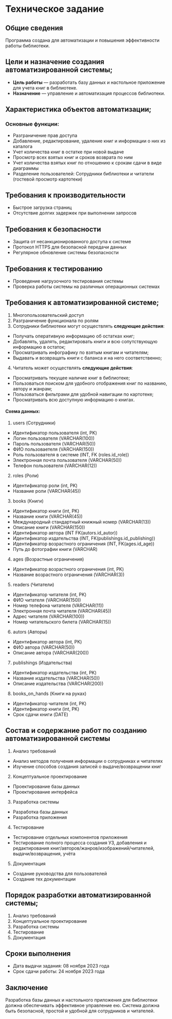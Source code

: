 # Техническое задание
## Общие сведения
Программа создана для автоматизации и повышения эффективности работы библиотеки.

## Цели и назначение создания автоматизированной системы;
- **Цель работы** — разработать базу данных и настольное приложение для учета книг в библиотеке.
- **Назначение** — управление и автоматизация процессов библиотеки.

##  Характеристика объектов автоматизации;
### Основные функции:
- Разграничение прав доступа
- Добавление, редактирование, удаление книг и информации о них из каталога
- Учет количества книг в остатке при новой выдаче
- Просмотр всех взятых книг и сроков возврата по ним
- Учет количества взятых книг по отношению к срокам сдачи в виде диаграммы
- Разделение пользователей: Сотрудники библиотеки и читатели (гостевой просмотр картотеки)

## Требования к производительности
- Быстрое загрузка страниц
- Отсутствие долгих задержек при выполнении запросов

## Требования к безопасности
- Защита от несанкционированного доступа к системе
- Протокол HTTPS для безопасной передачи данных 
- Регулярное обновление системы безопасности

## Требования к тестированию
- Проведение нагрузочного тестирования системы
- Проверка работы системы на различных операционных системах

## Требования к автоматизированной системе;
1) Многопользовательский доступ
2) Разграничение функционала по ролям 
3) Сотрудники библиотеки могут осуществлять **следующие действия**:
- Получать оперативную информацию об остатках книг;
- Добавлять, удалять, редактировать книги и всю сопутствующую информацию в остаток;
- Просматривать инфографику по взятым книгам и читателям;
- Выдавать и возвращать книги с баланса и на него соответственно;
4) Читатель может осуществлять **следующие действия**:
- Просматривать текущее наличие книг в библиотеке;
- Пользоваться поиском для удобного отображения книг по названию, автору и жанрам;
- Пользоваться фильтрами для удобной навигации по картотеке;
- Просматривать всю доступную информацию о книгах.

#### Схема данных:
1) users (Сотрудники)
- Идентификатор пользователя (int, PK) 
- Логин пользователя (VARCHAR(100))
- Пароль пользователя (VARCHAR(50))
- ФИО пользоваетеля (VARCHAR(150))
- Роль пользователя в системе (INT, FK (roles.id_role))
- Электронная почта пользователя (VARCHAR(50))
- Телефон пользователя (VARCHAR(12))
2) roles (Роли)
- Идентификатор роли (int, PK)
- Название роли (VARCHAR(45))
3) books (Книги)
- Идентификатор книги (int, PK)
- Название книги (VARCHAR(45))
- Международный стандартный книжный номер (VARCHAR(13))
- Описание книги (VARCHAR(150))
- Идентификатор автора (INT	FK(autors.id_autor))
- Идентификатор издательства (INT, FK(publishings.id_publishing))
- Идентификатор возрастного ограничения (INT, FK(ages.id_age))
- Путь до фотографии книги (VARCHAR)
4) ages (Возрастные ограничения)
- Идентификатор возрастного ограничения (int, PK)
- Название возрастного ограничения (VARCHAR(3))
5) readers (Читатели)
- Идентификатор читателя (int, PK)
- ФИО читателя (VARCHAR(150))
- Номер телефона читателя (VARCHAR(11))
- Электронная почта читателя (VARCHAR(45))
- Адрес читателя (VARCHAR(100))
- Номер читательского билета (VARCHAR(15))
6) autors (Авторы)
- Идентификатор автора (int, PK)
- ФИО автора (VARCHAR(50))
- Описание автора (VARCHAR(200))
7) publishings (Издательства)
- Идентификатор издательства (int, PK)
- Название издательства (VARCHAR(50))
- Описание издательства (VARCHAR(200))
8) books_on_hands (Книги на руках)
- Идентификатор читателя (int, PK)
- Идентификатор книги (int, PK)
- Срок сдачи книги (DATE)

## Состав и содержание работ по созданию автоматизированной системы
1) Анализ требований
- Анализ методов получения информации о сотрудниках и читателях
- Изучение способов создания записей о выдаче/возвращении книг
2) Концептуальное проектирование
- Проектирование базы данных
- Проектирование интерфейса
3) Разработка системы
- Разработка базы данных
- Разработка приложения
4) Тестирование
- Тестирование отдельных компонентов приложения
- Тестирование полного процесса создания УЗ, добавления и редактирования книг/авторов/жанров/изображений/читателей, выдачи/возвращения, учёта
5) Документация
- Создание руководства для пользователей
- Создание тех документации

## Порядок разработки автоматизированной системы;
1) Анализ требований
2) Концептуальное проектирование
3) Разработка системы
4) Тестирование
5) Документация

## Сроки выполнения
- Дата выдачи задания: 08 ноября 2023 года
- Срок сдачи работы: 24 ноября 2023 года

## Заключение
Разработка базы данных и настольного приложения для библиотеки должна обеспечивать эффективное управление ею. Система должна быть безопасной, простой и удобной для сотрудников и читателей.